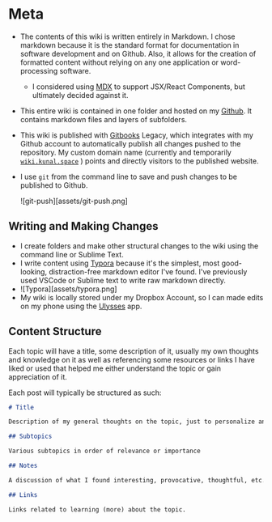 # Meta

- The contents of this wiki is written entirely in Markdown. I chose markdown because it is the standard format for documentation in software development and on Github. Also, it allows for the creation of formatted content without relying on any one application or word-processing software.

  - I considered using [MDX][1] to support JSX/React Components, but ultimately decided against it.

- This entire wiki is contained in one folder and hosted on my [Github][2]. It contains markdown files and layers of subfolders.

- This wiki is published with [Gitbooks][3] Legacy, which integrates with my Github account to automatically publish all changes pushed to the repository. My custom domain name (currently and temporarily [`wiki.kunal.space`][4] ) points and directly visitors to the published website.

- I use `git` from the command line to save and push changes to be published to Github.

  ![git-push][assets/git-push.png]

## Writing and Making Changes

- I create folders and make other structural changes to the wiki using the command line or Sublime Text.
- I write content using [Typora][5] because it's the simplest, most good-looking, distraction-free markdown editor I've found. I've previously used VSCode or Sublime text to write raw markdown directly.
- ![Typora][assets/typora.png]
- My wiki is locally stored under my Dropbox Account, so I can made edits on my phone using the [Ulysses][6] app.

## Content Structure

Each topic will have a title, some description of it, usually my own thoughts and knowledge on it as well as referencing some resources or links I have liked or used that helped me either understand the topic or gain appreciation of it.

Each post will typically be structured as such:

```markdown
# Title

Description of my general thoughts on the topic, just to personalize and contextualize the topic a bit.

## Subtopics

Various subtopics in order of relevance or importance

## Notes

A discussion of what I found interesting, provocative, thoughtful, etc.

## Links

Links related to learning (more) about the topic.
```

[1]: https://github.com/mdx-js/mdx
[2]: https://github.com/kunalgorithm/wiki
[3]: legacy.gitbook.com
[4]: wiki.kunal.space
[5]: typora.io
[6]: ulysses.app
